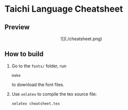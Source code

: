 # Taichi Language Cheatsheet

## Preview

<div align="center">
![](./cheatsheet.png)
</div>

## How to build

1. Go to the `fonts/` folder, run
    ```
    make
    ```
    
    to download the font files.

2. Use `xelatex` to compile the tex source file:

    ```bash
    xelatex cheatsheet.tex
    ```